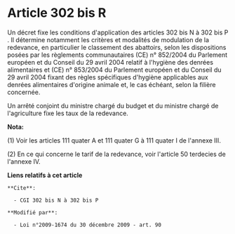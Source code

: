 # Article 302 bis R

Un décret fixe les conditions d'application des articles 302 bis N à 302 bis P . Il détermine notamment les critères et
modalités de modulation de la redevance, en particulier le classement des abattoirs, selon les dispositions posées par les
règlements communautaires (CE) n° 852/2004 du Parlement européen et du Conseil du 29 avril 2004 relatif à l'hygiène des
denrées alimentaires et (CE) n° 853/2004 du Parlement européen et du Conseil du 29 avril 2004 fixant des règles spécifiques
d'hygiène applicables aux denrées alimentaires d'origine animale et, le cas échéant, selon la filière concernée.

Un arrêté conjoint du ministre chargé du budget et du ministre chargé de l'agriculture fixe les taux de la redevance.

**Nota:**

(1) Voir les articles 111 quater A et 111 quater G à 111 quater I de l'annexe III.

(2) En ce qui concerne le tarif de la redevance, voir l'article 50 terdecies de l'annexe IV.

**Liens relatifs à cet article**

	**Cite**:

	  - CGI 302 bis N à 302 bis P

	**Modifié par**:

	  - Loi n°2009-1674 du 30 décembre 2009 - art. 90
